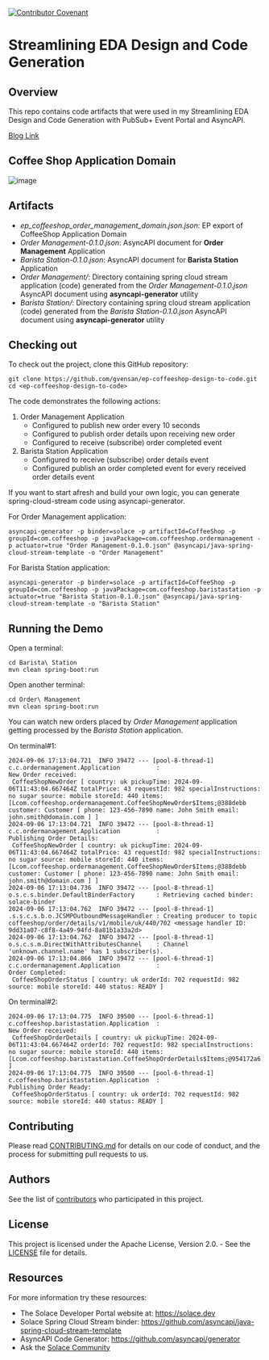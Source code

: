 [![Contributor Covenant](https://img.shields.io/badge/Contributor%20Covenant-v2.0%20adopted-ff69b4.svg)](code_of_conduct.md)

# Streamlining EDA Design and Code Generation

## Overview
This repo contains code artifacts that were used in my Streamlining EDA Design and Code Generation with PubSub+ Event Portal and AsyncAPI.

[Blog Link]()

## Coffee Shop Application Domain

![image](https://github.com/user-attachments/assets/6e08c06e-1989-4960-89f2-c52d7c6fa126)



## Artifacts
- *ep_coffeeshop_order_management_domain.json.json*: EP export of CoffeeShop Application Domain
- *Order Management-0.1.0.json*: AsyncAPI document for **Order Management** Application
- *Barista Station-0.1.0.json*: AsyncAPI document for **Barista Station** Application
- *Order Management/*: Directory containing spring cloud stream application (code) generated from the *Order Management-0.1.0.json* AsyncAPI document using **asyncapi-generator** utility
- *Barista Station/*: Directory containing spring cloud stream application (code) generated from the *Barista Station-0.1.0.json* AsyncAPI document using **asyncapi-generator** utility
  
## Checking out

To check out the project, clone this GitHub repository:

```
git clone https://github.com/gvensan/ep-coffeeshop-design-to-code.git
cd <ep-coffeeshop-design-to-code>
```

The code demonstrates the following actions:

1. Order Management Application
   * Configured to publish new order every 10 seconds
   * Configured to publish order details upon receiving new order
   * Configured to receive (subscribe) order completed event
2. Barista Station Application
   * Configured to receive (subscribe) order details event
   * Configured publish an order completed event for every received order details event

If you want to start afresh and build your own logic, you can generate spring-cloud-stream code using asyncapi-generator.

For Order Management application:
```
asyncapi-generator -p binder=solace -p artifactId=CoffeeShop -p groupId=com.coffeeshop -p javaPackage=com.coffeeshop.ordermanagement -p actuator=true "Order Management-0.1.0.json" @asyncapi/java-spring-cloud-stream-template -o "Order Management"
```

For Barista Station application:
```
asyncapi-generator -p binder=solace -p artifactId=CoffeeShop -p groupId=com.coffeeshop -p javaPackage=com.coffeeshop.baristastation -p actuator=true "Barista Station-0.1.0.json" @asyncapi/java-spring-cloud-stream-template -o "Barista Station"
```

## Running the Demo

Open a terminal:

```
cd Barista\ Station
mvn clean spring-boot:run
```

Open another terminal:
```
cd Order\ Management
mvn clean spring-boot:run
```

You can watch new orders placed by *Order Management* application getting processed by the *Barista Station* application.

On terminal#1:
```
2024-09-06 17:13:04.721  INFO 39472 --- [pool-8-thread-1] c.c.ordermanagement.Application          :
New Order received:
 CoffeeShopNewOrder [ country: uk pickupTime: 2024-09-06T11:43:04.667464Z totalPrice: 43 requestId: 982 specialInstructions: no sugar source: mobile storeId: 440 items: [Lcom.coffeeshop.ordermanagement.CoffeeShopNewOrder$Items;@388debb customer: Customer [ phone: 123-456-7890 name: John Smith email: john.smith@domain.com ] ]
2024-09-06 17:13:04.721  INFO 39472 --- [pool-8-thread-1] c.c.ordermanagement.Application          :
Publishing Order Details:
 CoffeeShopNewOrder [ country: uk pickupTime: 2024-09-06T11:43:04.667464Z totalPrice: 43 requestId: 982 specialInstructions: no sugar source: mobile storeId: 440 items: [Lcom.coffeeshop.ordermanagement.CoffeeShopNewOrder$Items;@388debb customer: Customer [ phone: 123-456-7890 name: John Smith email: john.smith@domain.com ] ]
2024-09-06 17:13:04.736  INFO 39472 --- [pool-8-thread-1] o.s.c.s.binder.DefaultBinderFactory      : Retrieving cached binder: solace-binder
2024-09-06 17:13:04.762  INFO 39472 --- [pool-8-thread-1] .s.s.c.s.b.o.JCSMPOutboundMessageHandler : Creating producer to topic coffeeshop/order/details/v1/mobile/uk/440/702 <message handler ID: 9dd31a07-c8f8-4a49-94fd-8a81b1a33a2d>
2024-09-06 17:13:04.762  INFO 39472 --- [pool-8-thread-1] o.s.c.s.m.DirectWithAttributesChannel    : Channel 'unknown.channel.name' has 1 subscriber(s).
2024-09-06 17:13:04.866  INFO 39472 --- [pool-6-thread-1] c.c.ordermanagement.Application          :
Order Completed:
 CoffeeShopOrderStatus [ country: uk orderId: 702 requestId: 982 source: mobile storeId: 440 status: READY ]
 ```

On terminal#2:
```
2024-09-06 17:13:04.775  INFO 39500 --- [pool-6-thread-1] c.coffeeshop.baristastation.Application  :
New Order received:
 CoffeeShopOrderDetails [ country: uk pickupTime: 2024-09-06T11:43:04.667464Z orderId: 702 requestId: 982 specialInstructions: no sugar source: mobile storeId: 440 items: [Lcom.coffeeshop.baristastation.CoffeeShopOrderDetails$Items;@954172a6 ]
2024-09-06 17:13:04.775  INFO 39500 --- [pool-6-thread-1] c.coffeeshop.baristastation.Application  :
Publishing Order Ready:
 CoffeeShopOrderStatus [ country: uk orderId: 702 requestId: 982 source: mobile storeId: 440 status: READY ]
```
## Contributing

Please read [CONTRIBUTING.md](CONTRIBUTING.md) for details on our code of conduct, and the process for submitting pull requests to us.

## Authors

See the list of [contributors](https://github.com/solacese/<github-repo>/graphs/contributors) who participated in this project.

## License

This project is licensed under the Apache License, Version 2.0. - See the [LICENSE](LICENSE) file for details.

## Resources

For more information try these resources:

- The Solace Developer Portal website at: https://solace.dev
- Solace Spring Cloud Stream binder: https://github.com/asyncapi/java-spring-cloud-stream-template
- AsyncAPI Code Generator: https://github.com/asyncapi/generator
- Ask the [Solace Community](https://solace.community)

